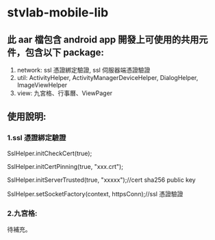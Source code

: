 # stvlab-mobile-lib
## 此 aar 檔包含 android app 開發上可使用的共用元件，包含以下 package:
1. network: ssl 憑證綁定驗證, ssl 伺服器端憑證驗證
2. util: ActivityHelper, ActivityManagerDeviceHelper, DialogHelper, ImageViewHelper
3. view: 九宮格、行事曆、ViewPager


## 使用說明:
### 1.ssl 憑證綁定驗證
SslHelper.initCheckCert(true);

SslHelper.initCertPinning(true, "xxx.crt");

SslHelper.initServerTrusted(true, "xxxxx");//cert sha256 public key

SslHelper.setSocketFactory(context, httpsConn);//ssl 憑證驗證

### 2.九宮格: 

待補充。


